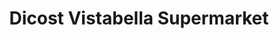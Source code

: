 ---
title: "Dicost Vistabella Supermarket"
url: /orihuela/dicost-vistabella-supermarket/
shop: supermercado
---